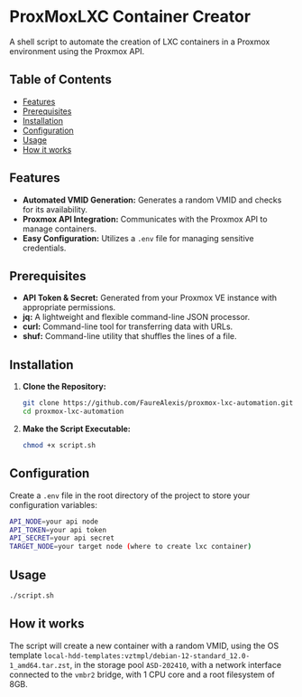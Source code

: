 # ProxMoxLXC Container Creator

A shell script to automate the creation of LXC containers in a Proxmox environment using the Proxmox API.

## Table of Contents

- [Features](#features)
- [Prerequisites](#prerequisites)
- [Installation](#installation)
- [Configuration](#configuration)
- [Usage](#usage)
- [How it works](#how-it-works)

## Features

- **Automated VMID Generation:** Generates a random VMID and checks for its availability.
- **Proxmox API Integration:** Communicates with the Proxmox API to manage containers.
- **Easy Configuration:** Utilizes a `.env` file for managing sensitive credentials.

## Prerequisites

- **API Token & Secret:** Generated from your Proxmox VE instance with appropriate permissions.
- **jq:** A lightweight and flexible command-line JSON processor.
- **curl:** Command-line tool for transferring data with URLs.
- **shuf:** Command-line utility that shuffles the lines of a file.

## Installation

1. **Clone the Repository:**

   ```bash
   git clone https://github.com/FaureAlexis/proxmox-lxc-automation.git
   cd proxmox-lxc-automation
   ```

2. **Make the Script Executable:**

   ```bash
   chmod +x script.sh
   ```

## Configuration

Create a `.env` file in the root directory of the project to store your configuration variables:

```bash
API_NODE=your api node
API_TOKEN=your api token
API_SECRET=your api secret
TARGET_NODE=your target node (where to create lxc container)
```

## Usage

```bash
./script.sh
```

## How it works

The script will create a new container with a random VMID, using the OS template `local-hdd-templates:vztmpl/debian-12-standard_12.0-1_amd64.tar.zst`, in the storage pool `ASD-202410`, with a network interface connected to the `vmbr2` bridge, with 1 CPU core and a root filesystem of 8GB.
